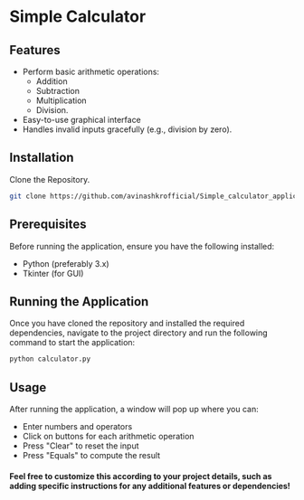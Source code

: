 # Simple Calculator

## Features

- Perform basic arithmetic operations:
     - Addition
     - Subtraction
     - Multiplication
     - Division.
- Easy-to-use graphical interface
- Handles invalid inputs gracefully (e.g., division by zero).

## Installation

Clone the Repository.

```bash
git clone https://github.com/avinashkrofficial/Simple_calculator_application.git
```

## Prerequisites
Before running the application, ensure you have the following installed:

- Python (preferably 3.x)
- Tkinter (for GUI)


## Running the Application

Once you have cloned the repository and installed the required dependencies, navigate to the project directory and run the following command to start the application:
```bash
python calculator.py
```
## Usage

After running the application, a window will pop up where you can:

- Enter numbers and operators
- Click on buttons for each arithmetic operation
- Press "Clear" to reset the input
- Press "Equals" to compute the result


#### Feel free to customize this according to your project details, such as adding specific instructions for any additional features or dependencies!
